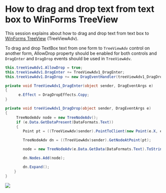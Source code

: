 # How to drag and drop text from text box to WinForms TreeView

This session explains about how to drag and drop text from text box to [WinForms TreeView](https://help.syncfusion.com/windowsforms/treeview/overview) (TreeViewAdv).

To drag and drop TextBox text from one form to `TreeViewAdv` control on another form, AllowDrop property should be enabled for both controls and `DragEnter` and `DragDrop` events should be used in `TreeViewAdv`.

``` csharp
this.treeViewAdv1.AllowDrop = true;
this.treeViewAdv1.DragEnter += TreeViewAdv1_DragEnter;
this.treeViewAdv1.DragDrop += new DragEventHandler(treeViewAdv1_DragDrop);

private void TreeViewAdv1_DragEnter(object sender, DragEventArgs e)
{
      e.Effect = DragDropEffects.Copy;
}

private void treeViewAdv1_DragDrop(object sender, DragEventArgs e)
{
     TreeNodeAdv node = new TreeNodeAdv();
     if (e.Data.GetDataPresent(DataFormats.Text))
     {
        Point pt = ((TreeViewAdv)sender).PointToClient(new Point(e.X, e.Y));

        TreeNodeAdv dn = ((TreeViewAdv)sender).GetNodeAtPoint(pt);

        node = new TreeNodeAdv(e.Data.GetData(DataFormats.Text).ToString());

        dn.Nodes.Add(node);

        dn.Expand();
    }
}
```

![](https://www.syncfusion.com/uploads/user/kb/wf/wf-45590/wf-45590_img1.png)